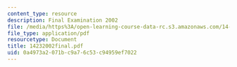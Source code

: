 ```yaml
---
content_type: resource
description: Final Examination 2002
file: /media/https%3A/open-learning-course-data-rc.s3.amazonaws.com/14-23-government-regulation-of-industry-spring-2003/0a4973a2071bc9a76c53c94959ef7022_14232002final.pdf
file_type: application/pdf
resourcetype: Document
title: 14232002final.pdf
uid: 0a4973a2-071b-c9a7-6c53-c94959ef7022
---
```

